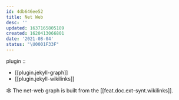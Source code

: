 ```yaml
---
id: 4db646ee52
title: Net Web
desc: ''
updated: 1637165805189
created: 1620413066801
date: '2021-08-04'
status: "\U0001F33F"
---
```


plugin ::
- [[plugin.jekyll-graph]]
- [[plugin.jekyll-wikilinks]]


🕸 The net-web graph is built from the [[feat.doc.ext-synt.wikilinks]].
